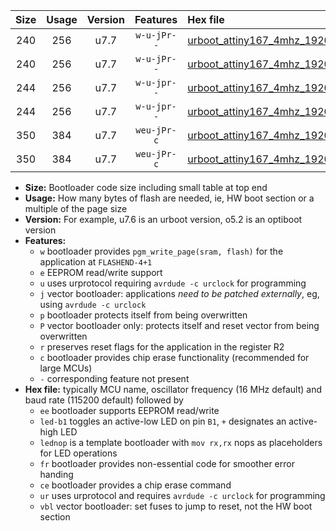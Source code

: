 |Size|Usage|Version|Features|Hex file|
|:-:|:-:|:-:|:-:|:--|
|240|256|u7.7|`w-u-jPr--`|[urboot_attiny167_4mhz_19200bps_led+b1_ur_vbl.hex](https://raw.githubusercontent.com/stefanrueger/urboot.hex/main/mcus/attiny167/fcpu_4mhz/19200_bps/urboot_attiny167_4mhz_19200bps_led+b1_ur_vbl.hex)|
|240|256|u7.7|`w-u-jPr--`|[urboot_attiny167_4mhz_19200bps_lednop_ur_vbl.hex](https://raw.githubusercontent.com/stefanrueger/urboot.hex/main/mcus/attiny167/fcpu_4mhz/19200_bps/urboot_attiny167_4mhz_19200bps_lednop_ur_vbl.hex)|
|244|256|u7.7|`w-u-jpr--`|[urboot_attiny167_4mhz_19200bps_led+b1_fr_ur_vbl.hex](https://raw.githubusercontent.com/stefanrueger/urboot.hex/main/mcus/attiny167/fcpu_4mhz/19200_bps/urboot_attiny167_4mhz_19200bps_led+b1_fr_ur_vbl.hex)|
|244|256|u7.7|`w-u-jpr--`|[urboot_attiny167_4mhz_19200bps_lednop_fr_ur_vbl.hex](https://raw.githubusercontent.com/stefanrueger/urboot.hex/main/mcus/attiny167/fcpu_4mhz/19200_bps/urboot_attiny167_4mhz_19200bps_lednop_fr_ur_vbl.hex)|
|350|384|u7.7|`weu-jPr-c`|[urboot_attiny167_4mhz_19200bps_ee_led+b1_fr_ce_ur_vbl.hex](https://raw.githubusercontent.com/stefanrueger/urboot.hex/main/mcus/attiny167/fcpu_4mhz/19200_bps/urboot_attiny167_4mhz_19200bps_ee_led+b1_fr_ce_ur_vbl.hex)|
|350|384|u7.7|`weu-jPr-c`|[urboot_attiny167_4mhz_19200bps_ee_lednop_fr_ce_ur_vbl.hex](https://raw.githubusercontent.com/stefanrueger/urboot.hex/main/mcus/attiny167/fcpu_4mhz/19200_bps/urboot_attiny167_4mhz_19200bps_ee_lednop_fr_ce_ur_vbl.hex)|

- **Size:** Bootloader code size including small table at top end
- **Usage:** How many bytes of flash are needed, ie, HW boot section or a multiple of the page size
- **Version:** For example, u7.6 is an urboot version, o5.2 is an optiboot version
- **Features:**
  + `w` bootloader provides `pgm_write_page(sram, flash)` for the application at `FLASHEND-4+1`
  + `e` EEPROM read/write support
  + `u` uses urprotocol requiring `avrdude -c urclock` for programming
  + `j` vector bootloader: applications *need to be patched externally*, eg, using `avrdude -c urclock`
  + `p` bootloader protects itself from being overwritten
  + `P` vector bootloader only: protects itself and reset vector from being overwritten
  + `r` preserves reset flags for the application in the register R2
  + `c` bootloader provides chip erase functionality (recommended for large MCUs)
  + `-` corresponding feature not present
- **Hex file:** typically MCU name, oscillator frequency (16 MHz default) and baud rate (115200 default) followed by
  + `ee` bootloader supports EEPROM read/write
  + `led-b1` toggles an active-low LED on pin `B1`, `+` designates an active-high LED
  + `lednop` is a template bootloader with `mov rx,rx` nops as placeholders for LED operations
  + `fr` bootloader provides non-essential code for smoother error handing
  + `ce` bootloader provides a chip erase command
  + `ur` uses urprotocol and requires `avrdude -c urclock` for programming
  + `vbl` vector bootloader: set fuses to jump to reset, not the HW boot section
